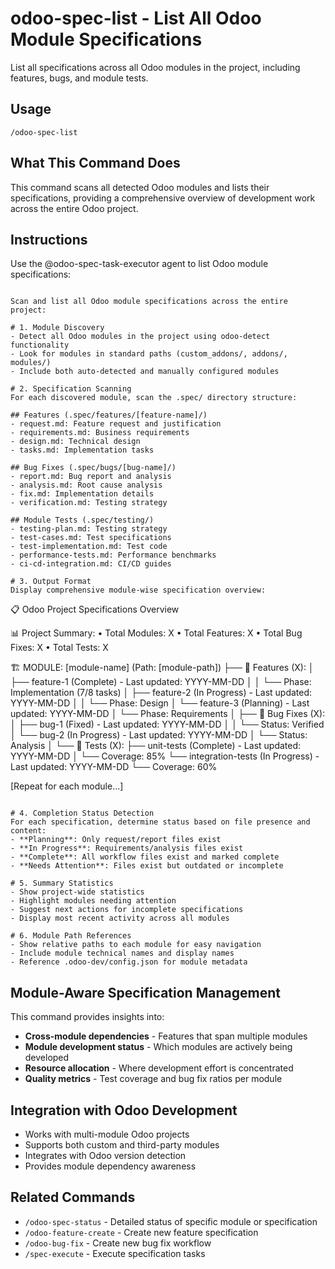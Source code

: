 # odoo-spec-list - List All Odoo Module Specifications

List all specifications across all Odoo modules in the project, including features, bugs, and module tests.

## Usage

```
/odoo-spec-list
```

## What This Command Does

This command scans all detected Odoo modules and lists their specifications, providing a comprehensive overview of development work across the entire Odoo project.

## Instructions

Use the @odoo-spec-task-executor agent to list Odoo module specifications:

```

Scan and list all Odoo module specifications across the entire project:

# 1. Module Discovery
- Detect all Odoo modules in the project using odoo-detect functionality
- Look for modules in standard paths (custom_addons/, addons/, modules/)
- Include both auto-detected and manually configured modules

# 2. Specification Scanning
For each discovered module, scan the .spec/ directory structure:

## Features (.spec/features/[feature-name]/)
- request.md: Feature request and justification
- requirements.md: Business requirements
- design.md: Technical design
- tasks.md: Implementation tasks

## Bug Fixes (.spec/bugs/[bug-name]/)
- report.md: Bug report and analysis
- analysis.md: Root cause analysis
- fix.md: Implementation details
- verification.md: Testing strategy

## Module Tests (.spec/testing/)
- testing-plan.md: Testing strategy
- test-cases.md: Test specifications
- test-implementation.md: Test code
- performance-tests.md: Performance benchmarks
- ci-cd-integration.md: CI/CD guides

# 3. Output Format
Display comprehensive module-wise specification overview:

```
📋 Odoo Project Specifications Overview

📊 Project Summary:
   • Total Modules: X
   • Total Features: X
   • Total Bug Fixes: X 
   • Total Tests: X

🏗️ MODULE: [module-name] (Path: [module-path])
├── 🚀 Features (X):
│   ├── feature-1 (Complete) - Last updated: YYYY-MM-DD
│   │   └── Phase: Implementation (7/8 tasks)
│   ├── feature-2 (In Progress) - Last updated: YYYY-MM-DD
│   │   └── Phase: Design
│   └── feature-3 (Planning) - Last updated: YYYY-MM-DD
│       └── Phase: Requirements
│
├── 🐛 Bug Fixes (X):
│   ├── bug-1 (Fixed) - Last updated: YYYY-MM-DD
│   │   └── Status: Verified
│   └── bug-2 (In Progress) - Last updated: YYYY-MM-DD
│       └── Status: Analysis
│
└── 🧪 Tests (X):
    ├── unit-tests (Complete) - Last updated: YYYY-MM-DD
    │   └── Coverage: 85%
    └── integration-tests (In Progress) - Last updated: YYYY-MM-DD
        └── Coverage: 60%

[Repeat for each module...]
```

# 4. Completion Status Detection
For each specification, determine status based on file presence and content:
- **Planning**: Only request/report files exist
- **In Progress**: Requirements/analysis files exist
- **Complete**: All workflow files exist and marked complete
- **Needs Attention**: Files exist but outdated or incomplete

# 5. Summary Statistics
- Show project-wide statistics
- Highlight modules needing attention
- Suggest next actions for incomplete specifications
- Display most recent activity across all modules

# 6. Module Path References
- Show relative paths to each module for easy navigation
- Include module technical names and display names
- Reference .odoo-dev/config.json for module metadata
```

## Module-Aware Specification Management

This command provides insights into:
- **Cross-module dependencies** - Features that span multiple modules
- **Module development status** - Which modules are actively being developed
- **Resource allocation** - Where development effort is concentrated
- **Quality metrics** - Test coverage and bug fix ratios per module

## Integration with Odoo Development

- Works with multi-module Odoo projects
- Supports both custom and third-party modules
- Integrates with Odoo version detection
- Provides module dependency awareness

## Related Commands

- `/odoo-spec-status` - Detailed status of specific module or specification
- `/odoo-feature-create` - Create new feature specification
- `/odoo-bug-fix` - Create new bug fix workflow
- `/spec-execute` - Execute specification tasks
